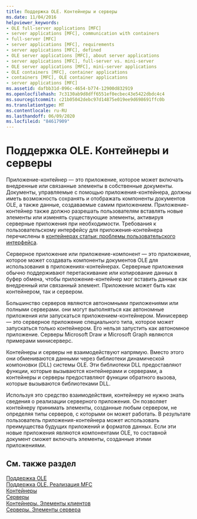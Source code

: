 ```yaml
---
title: Поддержка OLE. Контейнеры и серверы
ms.date: 11/04/2016
helpviewer_keywords:
- OLE full-server applications [MFC]
- server applications [MFC], communication with containers
- full-server [MFC]
- server applications [MFC], requirements
- server applications [MFC], defined
- OLE server applications [MFC], about server applications
- server applications [MFC], full-server vs. mini-server
- OLE server applications [MFC], mini-server applications
- OLE containers [MFC], container applications
- containers [MFC], OLE container applications
- server applications [MFC]
ms.assetid: dafbb31d-096c-4654-b774-12900d832919
ms.openlocfilehash: 7c3130ab9d8dff6551ef0ecbec43e5422dbdc4c4
ms.sourcegitcommit: c21b05042debc97d14875e019ee9d698691ffc0b
ms.translationtype: MT
ms.contentlocale: ru-RU
ms.lasthandoff: 06/09/2020
ms.locfileid: "84617909"
---
```

# <a name="ole-background-containers-and-servers"></a>Поддержка OLE. Контейнеры и серверы

Приложение-контейнер — это приложение, которое может включать внедренные или связанные элементы в собственные документы. Документы, управляемые с помощью приложения-контейнера, должны иметь возможность сохранять и отображать компоненты документов OLE, а также данные, создаваемые самим приложением. Приложение-контейнер также должно разрешать пользователям вставлять новые элементы или изменять существующие элементы, активируя серверные приложения при необходимости. Требования к пользовательскому интерфейсу для приложения-контейнера перечислены в [контейнерах статьи: проблемы пользовательского интерфейса](containers-user-interface-issues.md).

Серверное приложение или приложение-компонент — это приложение, которое может создавать компоненты документов OLE для использования в приложениях-контейнерах. Серверные приложения обычно поддерживают перетаскивание или копирование данных в буфер обмена, чтобы приложение-контейнер мог вставить данные как внедренный или связанный элемент. Приложение может быть как контейнером, так и сервером.

Большинство серверов являются автономными приложениями или полными серверами. они могут выполняться как автономные приложения или запускаться приложением-контейнером. Минисервер — это серверное приложение специального типа, которое может запускаться только контейнером. Его нельзя запустить как автономное приложение. Серверы Microsoft Draw и Microsoft Graph являются примерами минисерверс.

Контейнеры и серверы не взаимодействуют напрямую. Вместо этого они обмениваются данными через библиотеки динамической компоновки (DLL) системы OLE. Эти библиотеки DLL предоставляют функции, которые вызываются контейнерами и серверами, а контейнеры и серверы предоставляют функции обратного вызова, которые вызываются библиотеками DLL.

Используя это средство взаимодействия, контейнеру не нужно знать сведения о реализации серверного приложения. Он позволяет контейнеру принимать элементы, созданные любым сервером, не определяя типы серверов, с которыми он может работать. В результате пользователь приложения-контейнера может использовать преимущества будущих приложений и форматов данных. Если эти новые приложения являются компонентами OLE, то составной документ сможет включать элементы, созданные этими приложениями.

## <a name="see-also"></a>См. также раздел

[Поддержка OLE](ole-background.md)<br/>
[Поддержка OLE. Реализация MFC](ole-background-mfc-implementation.md)<br/>
[Контейнеры](containers.md)<br/>
[Серверы](servers.md)<br/>
[Контейнеры. Элементы клиентов](containers-client-items.md)<br/>
[Серверы. Элементы сервера](servers-server-items.md)
